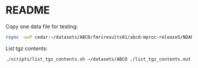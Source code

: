 # README

Copy one data file for testing:

```bash
rsync -avP cedar:~/datasets/ABCD/fmriresults01/abcd-mproc-release5/NDARINV6G63TU7R_baselineYear1Arm1_ABCD-MPROC-rsfMRI_20180427114950.tgz ./
```

List tgz contents:

```bash
./scripts/list_tgz_contents.sh ~/datasets/ABCD ./list_tgz_contents.out
```
